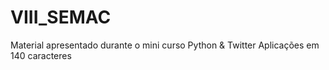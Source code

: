 # VIII_SEMAC
Material apresentado durante o mini curso Python &amp; Twitter Aplicações em 140 caracteres  
